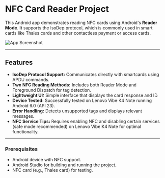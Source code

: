 # NFC Card Reader Project

This Android app demonstrates reading NFC cards using Android's **Reader Mode**. It supports the IsoDep protocol, which is commonly used in smart cards like Thales cards and other contactless payment or access cards.

![App Screenshot](images/nfc_scan.jpeg "NFC Scan in action")

---

## Features

- **IsoDep Protocol Support:** Communicates directly with smartcards using APDU commands.
- **Two NFC Reading Methods:** Includes both Reader Mode and Foreground Dispatch for tag detection.
- **Lightweight UI:** Simple interface that displays the card response and ID.
- **Device Tested:** Successfully tested on Lenovo Vibe K4 Note running Android 6.0 (API 23).
- **Error Handling:** Detects unsupported tags and displays relevant messages.
- **NFC Service Tips:** Requires enabling NFC and disabling certain services (safe mode recommended) on Lenovo Vibe K4 Note for optimal functionality.

---

### Prerequisites

- Android device with NFC support.
- Android Studio for building and running the project.
- NFC card (e.g., Thales card) for testing.

